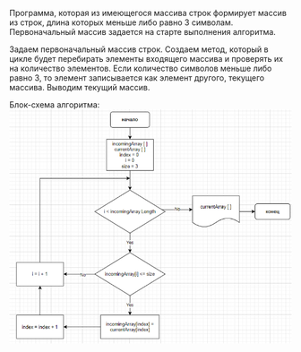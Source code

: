 Программа, которая из имеющегося массива строк формирует массив из строк, длина которых меньше либо равно 3 символам. Первоначальный массив задается на старте выполнения алгоритма.

Задаем первоначальный массив строк. Создаем метод, который в цикле будет перебирать элементы входящего массива и проверять их на количество элементов. Если количество символов меньше либо равно 3, то элемент записывается как элемент другого, текущего массива. Выводим текущий массив.  

Блок-схема алгоритма: ![блок-схема](блок-схема.png)
